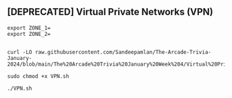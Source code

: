 ## [DEPRECATED] Virtual Private Networks (VPN)

```
export ZONE_1=
export ZONE_2=

```

```

curl -LO raw.githubusercontent.com/Sandeepamlan/The-Arcade-Trivia-January-2024/blob/main/The%20Arcade%20Trivia%20January%20Week%204/Virtual%20Private%20Networks%20(VPN)/VPN.sh

sudo chmod +x VPN.sh

./VPN.sh
```
